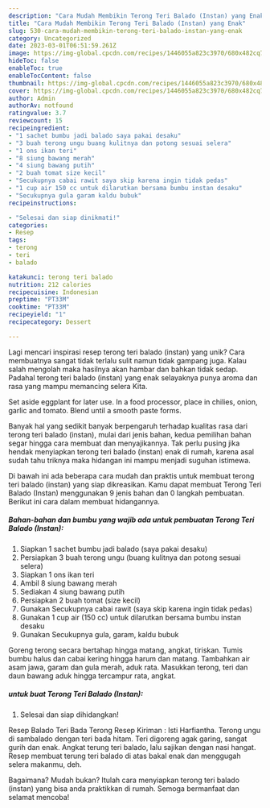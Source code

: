 ```yaml
---
description: "Cara Mudah Membikin Terong Teri Balado (Instan) yang Enak"
title: "Cara Mudah Membikin Terong Teri Balado (Instan) yang Enak"
slug: 530-cara-mudah-membikin-terong-teri-balado-instan-yang-enak
category: Uncategorized
date: 2023-03-01T06:51:59.261Z
image: https://img-global.cpcdn.com/recipes/1446055a823c3970/680x482cq70/terong-teri-balado-instan-foto-resep-utama.jpg
hideToc: false
enableToc: true
enableTocContent: false
thumbnail: https://img-global.cpcdn.com/recipes/1446055a823c3970/680x482cq70/terong-teri-balado-instan-foto-resep-utama.jpg
cover: https://img-global.cpcdn.com/recipes/1446055a823c3970/680x482cq70/terong-teri-balado-instan-foto-resep-utama.jpg
author: Admin
authorAv: notfound
ratingvalue: 3.7
reviewcount: 15
recipeingredient:
- "1 sachet bumbu jadi balado saya pakai desaku"
- "3 buah terong ungu buang kulitnya dan potong sesuai selera"
- "1 ons ikan teri"
- "8 siung bawang merah"
- "4 siung bawang putih"
- "2 buah tomat size kecil"
- "Secukupnya cabai rawit saya skip karena ingin tidak pedas"
- "1 cup air 150 cc untuk dilarutkan bersama bumbu instan desaku"
- "Secukupnya gula garam kaldu bubuk"
recipeinstructions:

- "Selesai dan siap dinikmati!"
categories:
- Resep
tags:
- terong
- teri
- balado

katakunci: terong teri balado 
nutrition: 212 calories
recipecuisine: Indonesian
preptime: "PT33M"
cooktime: "PT33M"
recipeyield: "1"
recipecategory: Dessert

---
```





Lagi mencari inspirasi resep terong teri balado (instan) yang unik? Cara membuatnya sangat tidak terlalu sulit namun tidak gampang juga. Kalau salah mengolah maka hasilnya akan hambar dan bahkan tidak sedap. Padahal terong teri balado (instan) yang enak selayaknya punya aroma dan rasa yang mampu memancing selera Kita.





Set aside eggplant for later use. In a food processor, place in chilies, onion, garlic and tomato. Blend until a smooth paste forms.

Banyak hal yang sedikit banyak berpengaruh terhadap kualitas rasa dari terong teri balado (instan), mulai dari jenis bahan, kedua pemilihan bahan segar hingga cara membuat dan menyajikannya. Tak perlu pusing jika hendak menyiapkan terong teri balado (instan) enak di rumah, karena asal sudah tahu triknya maka hidangan ini mampu menjadi suguhan istimewa.






Di bawah ini ada beberapa cara mudah dan praktis untuk membuat terong teri balado (instan) yang siap dikreasikan. Kamu dapat membuat Terong Teri Balado (Instan) menggunakan 9 jenis bahan dan 0 langkah pembuatan. Berikut ini cara dalam membuat hidangannya.

<!--inarticleads1-->

##### Bahan-bahan dan bumbu yang wajib ada untuk pembuatan Terong Teri Balado (Instan):

1. Siapkan 1 sachet bumbu jadi balado (saya pakai desaku)
1. Persiapkan 3 buah terong ungu (buang kulitnya dan potong sesuai selera)
1. Siapkan 1 ons ikan teri
1. Ambil 8 siung bawang merah
1. Sediakan 4 siung bawang putih
1. Persiapkan 2 buah tomat (size kecil)
1. Gunakan Secukupnya cabai rawit (saya skip karena ingin tidak pedas)
1. Gunakan 1 cup air (150 cc) untuk dilarutkan bersama bumbu instan desaku
1. Gunakan Secukupnya gula, garam, kaldu bubuk


Goreng terong secara bertahap hingga matang, angkat, tiriskan. Tumis bumbu halus dan cabai kering hingga harum dan matang. Tambahkan air asam jawa, garam dan gula merah, aduk rata. Masukkan terong, teri dan daun bawang aduk hingga tercampur rata, angkat. 

<!--inarticleads2-->

#####  untuk buat Terong Teri Balado (Instan):


1. Selesai dan siap dihidangkan!

Resep Balado Teri Bada Terong Resep Kiriman : Isti Harfiantha. Terong ungu di sambalado dengan teri bada hitam. Teri digoreng agak garing, sangat gurih dan enak. Angkat terung teri balado, lalu sajikan dengan nasi hangat. Resep membuat terung teri balado di atas bakal enak dan menggugah selera makanmu, deh. 

Bagaimana? Mudah bukan? Itulah cara menyiapkan terong teri balado (instan) yang bisa anda praktikkan di rumah. Semoga bermanfaat dan selamat mencoba!
